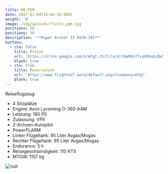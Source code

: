 ```yaml
---
title: HB-PGM
date: 2017-01-04T15:04:10.000Z
weight: '6'
image: /img/uploads/flotte_pgm.jpg
positionx: 50
positiony: 50
description: '**Piper Archer II PA28-181**'
buttons:
  - cta: false
    title: Preise
    url: 'https://drive.google.com/a/mfgt.ch/file/d/19wMdnTTvqhRbaScBwS0Tqf3iBVFWExGj/view'
    blank: true
  - cta: true
    title: Reservation
    url: 'https://www.flightnet.aero/default.aspx?company=mfgt'
    blank: true
---
```

Reiseflugzeug

* 4 Sitzplätze
* Engine: Avco Lycoming O-360-A4M
* Leistung: 180 PS
* Zulassung: VFR
* 2-Achsen-Autopilot
* PowerFLARM
* Linker Flügeltank: 95 Liter Avgas/Mogas
* Rechter Flügeltank: 95 Liter Avgas/Mogas
* Endurance: 5 h
* Reisegeschwindigkeit: 110 KTS
* MTOW: 1157 kg

![null](/img/uploads/flotte_cockpit_pgm.jpg)
